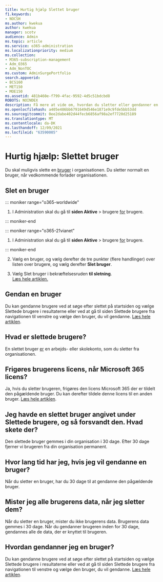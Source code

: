 ```yaml
---
title: Hurtig hjælp Slettet bruger
f1.keywords:
- NOCSH
ms.author: kwekua
author: kwekua
manager: scotv
audience: Admin
ms.topic: article
ms.service: o365-administration
ms.localizationpriority: medium
ms.collection:
- M365-subscription-management
- Adm_O365
- Adm_NonTOC
ms.custom: AdminSurgePortfolio
search.appverid:
- BCS160
- MET150
- MOE150
ms.assetid: 481b460e-f799-4fac-9592-4d5c51bdcbd8
ROBOTS: NOINDEX
description: Få mere at vide om, hvordan du sletter eller gendanner en Microsoft 365 konto.
ms.openlocfilehash: a405e486bb6791649d546e1871e9c9fde5bb53dd
ms.sourcegitcommit: 0ee2dabe402d44fecb6856af98a2ef7720d25189
ms.translationtype: MT
ms.contentlocale: da-DK
ms.lasthandoff: 12/09/2021
ms.locfileid: "63590005"
---
```

# <a name="quick-help-deleted-user"></a>Hurtig hjælp: Slettet bruger

Du skal muligvis slette en [bruger](../add-users/add-users.md) i organisationen. Du sletter normalt en bruger, når vedkommende forlader organisationen. 
  
## <a name="delete-a-user"></a>Slet en bruger
  
::: moniker range="o365-worldwide"

1. I Administration skal du gå til **siden Aktive** \> brugere <a href="https://go.microsoft.com/fwlink/p/?linkid=834822" target="_blank">for</a> brugere.

::: moniker-end

::: moniker range="o365-21vianet"

 1. I Administration skal du gå til **siden Aktive** \> brugere <a href="https://go.microsoft.com/fwlink/p/?linkid=850628" target="_blank">for</a> brugere.

::: moniker-end

2. Vælg en bruger, og vælg derefter de tre punkter (flere handlinger) over listen over brugere, og vælg derefter **Slet bruger**.
  
3. Vælg Slet bruger i bekræftelsesruden **til sletning**. <br/>[Læs hele artiklen.](../add-users/delete-a-user.md)

  
## <a name="restore-a-user"></a>Gendan en bruger

Du kan gendanne brugere ved at søge efter slettet på startsiden og vælge Slettede  brugere i resultaterne eller ved at gå til siden Slettede brugere  fra navigationen til venstre og vælge den bruger, du vil gendanne. [Læs hele artiklen](../add-users/delete-a-user.md).
  
## <a name="what-are-deleted-users"></a>Hvad er slettede brugere?

En slettet bruger [er](../add-users/add-users.md) en arbejds- eller skolekonto, som du sletter fra organisationen. 
  
## <a name="does-deleting-a-user-free-up-their-microsoft-365-license"></a>Frigøres brugerens licens, når Microsoft 365 licens?

Ja, hvis du sletter brugeren, frigøres den licens Microsoft 365 der er tildelt den pågældende bruger. Du kan derefter tildele denne licens til en anden bruger. [Læs hele artiklen](../../commerce/licenses/buy-licenses.md).
  
## <a name="i-had-a-deleted-user-listed-in-deleted-users-and-then-it-disappeared-what-happened"></a>Jeg havde en slettet bruger angivet under Slettede brugere, og så forsvandt den. Hvad skete der?

Den slettede bruger gemmes i din organisation i 30 dage. Efter 30 dage fjerner vi brugeren fra din organisation permanent.
  
## <a name="how-long-do-i-have-if-i-want-to-restore-a-user"></a>Hvor lang tid har jeg, hvis jeg vil gendanne en bruger?

Når du sletter en bruger, har du 30 dage til at gendanne den pågældende bruger.
  
## <a name="do-i-lose-all-the-users-data-when-i-delete-them"></a>Mister jeg alle brugerens data, når jeg sletter dem?

Når du sletter en bruger, mister du ikke brugerens data. Brugerens data gemmes i 30 dage. Når du gendanner brugeren inden for 30 dage, gendannes alle de data, der er knyttet til brugeren.
  
## <a name="how-do-i-restore-a-user"></a>Hvordan gendanner jeg en bruger?

Du kan gendanne brugere ved at søge efter slettet på startsiden og vælge Slettede  brugere i resultaterne eller ved at gå til siden Slettede brugere  fra navigationen til venstre og vælge den bruger, du vil gendanne. [Læs hele artiklen](../add-users/delete-a-user.md).
